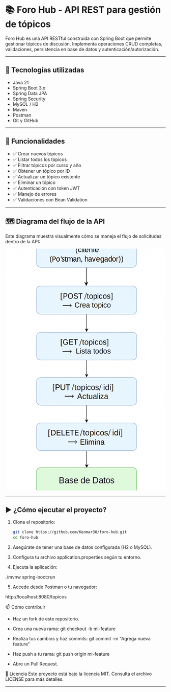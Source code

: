 # 📚 Foro Hub - API REST para gestión de tópicos

Foro Hub es una API RESTful construida con Spring Boot que permite gestionar tópicos de discusión. Implementa operaciones CRUD completas, validaciones, persistencia en base de datos y autenticación/autorización.

---

## 🚀 Tecnologías utilizadas

- Java 21
- Spring Boot 3.x
- Spring Data JPA
- Spring Security
- MySQL / H2
- Maven
- Postman
- Git y GitHub

---

## 🧩 Funcionalidades

- ✅ Crear nuevos tópicos
- ✅ Listar todos los tópicos
- ✅ Filtrar tópicos por curso y año
- ✅ Obtener un tópico por ID
- ✅ Actualizar un tópico existente
- ✅ Eliminar un tópico
- ✅ Autenticación con token JWT
- ✅ Manejo de errores
- ✅ Validaciones con Bean Validation

---

## 🗺️ Diagrama del flujo de la API

Este diagrama muestra visualmente cómo se maneja el flujo de solicitudes dentro de la API:

![Flujo de la API](src/main/img/diagrama-flujo.png)



---

## ▶️ ¿Cómo ejecutar el proyecto?

1. Clona el repositorio:

   ```bash
   git clone https://github.com/Kenmar30/foro-hub.git
   cd foro-hub
   
2. Asegúrate de tener una base de datos configurada (H2 o MySQL).

3. Configura tu archivo application.properties según tu entorno.

4. Ejecuta la aplicación:


./mvnw spring-boot:run

5. Accede desde Postman o tu navegador:


http://localhost:8080/topicos


📫 Cómo contribuir
- Haz un fork de este repositorio.

- Crea una nueva rama: git checkout -b mi-feature

- Realiza tus cambios y haz commits: git commit -m "Agrega nueva feature"

- Haz push a tu rama: git push origin mi-feature

- Abre un Pull Request.

📝 Licencia
Este proyecto está bajo la licencia MIT.
Consulta el archivo LICENSE para más detalles.


---


